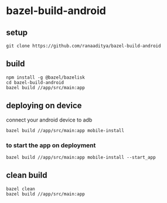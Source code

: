 # bazel-build-android

## setup
```
git clone https://github.com/ranaaditya/bazel-build-android
```
## build
```
npm install -g @bazel/bazelisk
cd bazel-build-android
bazel build //app/src/main:app
```

## deploying on device
connect your android device to adb


```
bazel build //app/src/main:app mobile-install
```

### to start the app on deployment

```
bazel build //app/src/main:app mobile-install --start_app
```

## clean build

```
bazel clean
bazel build //app/src/main:app
```
